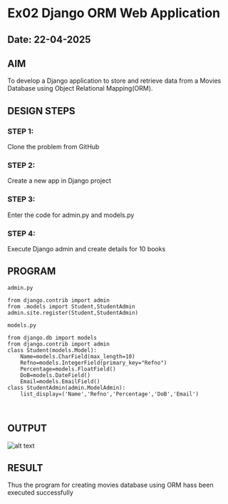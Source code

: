 # Ex02 Django ORM Web Application
## Date: 22-04-2025

## AIM
To develop a Django application to store and retrieve data from a Movies Database using Object Relational Mapping(ORM).

## DESIGN STEPS

### STEP 1:
Clone the problem from GitHub

### STEP 2:
Create a new app in Django project

### STEP 3:
Enter the code for admin.py and models.py

### STEP 4:
Execute Django admin and create details for 10 books

## PROGRAM
```
admin.py

from django.contrib import admin
from .models import Student,StudentAdmin
admin.site.register(Student,StudentAdmin)

models.py

from django.db import models
from django.contrib import admin
class Student(models.Model):
	Name=models.CharField(max_length=10)
	Refno=models.IntegerField(primary_key="Refno")
	Percentage=models.FloatField()
	DoB=models.DateField()
	Email=models.EmailField()
class StudentAdmin(admin.ModelAdmin):
	list_display=('Name','Refno','Percentage','DoB','Email')



```
## OUTPUT

![alt text](<Screenshot (29).png>)

## RESULT
Thus the program for creating movies database using ORM hass been executed successfully
